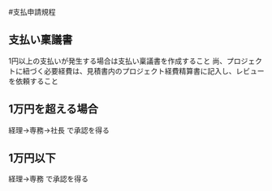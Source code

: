 #支払申請規程
## 支払い稟議書
1円以上の支払いが発生する場合は支払い稟議書を作成すること
尚、プロジェクトに紐づく必要経費は、見積書内のプロジェクト経費精算書に記入し、レビューを依頼すること

## 1万円を超える場合
経理→専務→社長 で承認を得る

## 1万円以下
経理→専務 で承認を得る

